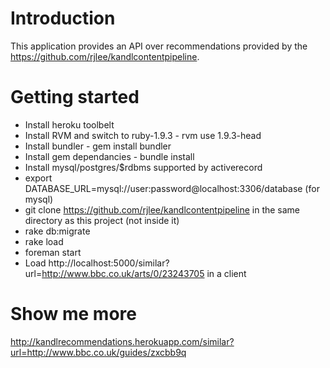 # Introduction

This application provides an API over recommendations provided by the https://github.com/rjlee/kandlcontentpipeline.

# Getting started

* Install heroku toolbelt
* Install RVM and switch to ruby-1.9.3 - rvm use 1.9.3-head
* Install bundler - gem install bundler
* Install gem dependancies - bundle install
* Install mysql/postgres/$rdbms supported by activerecord
* export DATABASE_URL=mysql://user:password@localhost:3306/database (for mysql)
* git clone https://github.com/rjlee/kandlcontentpipeline in the same directory as this project (not inside it)
* rake db:migrate
* rake load
* foreman start
* Load http://localhost:5000/similar?url=http://www.bbc.co.uk/arts/0/23243705 in a client

# Show me more

http://kandlrecommendations.herokuapp.com/similar?url=http://www.bbc.co.uk/guides/zxcbb9q
